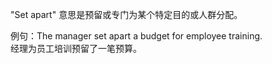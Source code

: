 "Set apart" 意思是预留或专门为某个特定目的或人群分配。  

例句：The manager set apart a budget for employee training.  
经理为员工培训预留了一笔预算。